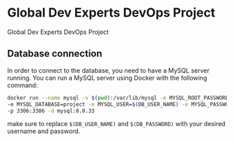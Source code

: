 # Global Dev Experts DevOps Project

Global Dev Experts DevOps Project

## Database connection

In order to connect to the database, you need to have a MySQL server running. You can run a MySQL server using Docker with the following command:

```bash
docker run --name mysql -v $(pwd):/var/lib/mysql -e MYSQL_ROOT_PASSWORD=mysql \
-e MYSQL_DATABASE=project -e MYSQL_USER=$(DB_USER_NAME) -e MYSQL_PASSWORD=$(DB_PASSWORD) \
-p 3306:3306 -d mysql:8.0.33
```

make sure to replace `$(DB_USER_NAME)` and `$(DB_PASSWORD)` with your desired username and password.
